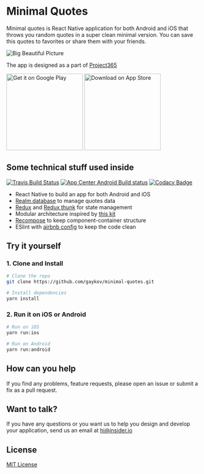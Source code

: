 # Minimal Quotes

Minimal quotes is React Native application for both Android and iOS that throws you random quotes in a super clean minimal version. You can save this quotes to favorites or share them with your friends.

![Big Beautiful Picture](https://i.imgur.com/aQRCj7c.png)

The app is designed as a part of [Project365](https://project365.design/2018/05/07/day-127-minimal-quotes-app-concept/)

<a target="_blank" href='https://play.google.com/store/apps/details?id=io.insider.apps.quotes'><img width="200" alt='Get it on Google Play' src='https://play.google.com/intl/en_us/badges/images/generic/en_badge_web_generic.png'/></a>
<a target="_blank" href='https://itunes.apple.com/us/app/minimal-quotes/id1428585029'><img width="200" alt='Download on App Store' src='https://i.imgur.com/7IxtMV0.png'/></a>

## Some technical stuff used inside
[![Travis Build Status](https://travis-ci.org/insiderdev/minimal-quotes.svg?branch=master)](https://travis-ci.org/insiderdev/minimal-quotes)
[![App Center Android Build status](https://build.appcenter.ms/v0.1/apps/82ffe318-4c3f-4041-9df0-1c0835135523/branches/master/badge)](https://appcenter.ms)
[![Codacy Badge](https://api.codacy.com/project/badge/Grade/b74df8c4d8dd4409962065cc91d87b1e)](https://www.codacy.com/app/sdgaykov/minimal-quotes?utm_source=github.com&amp;utm_medium=referral&amp;utm_content=gaykov/minimal-quotes&amp;utm_campaign=Badge_Grade)

- React Native to build an app for both Android and iOS
- [Realm database](https://realm.io/docs/javascript/latest) to manage quotes data
- [Redux](https://redux.js.org/) and [Redux thunk](https://github.com/reduxjs/redux-thunk) for state management
- Modular architecture inspired by [this kit](https://github.com/futurice/pepperoni-app-kit)
- [Recompose](https://github.com/acdlite/recompose) to keep component-container structure
- ESlint with [airbnb config](https://github.com/airbnb/javascript) to keep the code clean

## Try it yourself

### 1. Clone and Install
```bash
# Clone the repo
git clone https://github.com/gaykov/minimal-quotes.git

# Install dependencies
yarn install
```

### 2. Run it on iOS or Android
```bash
# Run on iOS
yarn run:ios

# Run on Android
yarn run:android
```

## How can you help
If you find any problems, feature requests, please open an issue or submit a fix as a pull request.

## Want to talk?
If you have any questions or you want us to help you design and develop your application, send us an email at [hi@insider.io](mailto:hi@insider.io)

## License

[MIT License](LICENSE)
